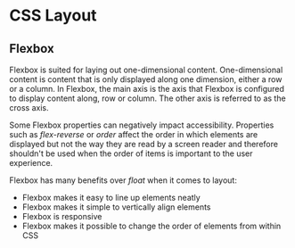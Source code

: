 # CSS Layout

## Flexbox

Flexbox is suited for laying out one-dimensional content. One-dimensional content is content that is only displayed along one dimension, either a row or a column. In Flexbox, the main axis is the axis that Flexbox is configured to display content along, row or column. The other axis is referred to as the cross axis.

Some Flexbox properties can negatively impact accessibility. Properties such as _flex-reverse_ or _order_ affect the order in which elements are displayed but not the way they are read by a screen reader and therefore shouldn't be used when the order of items is important to the user experience.

Flexbox has many benefits over _float_ when it comes to layout:

- Flexbox makes it easy to line up elements neatly
- Flexbox makes it simple to vertically align elements
- Flexbox is responsive
- Flexbox makes it possible to change the order of elements from within CSS
